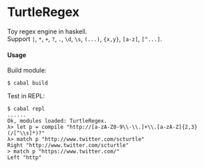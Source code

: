 TurtleRegex
===========

Toy regex engine in haskell.    
Support `|`, `*`, `+`, `?`, `.`, `\d`, `\s`, `(...)`, `{x,y}`, `[a-z]`, `[^...]`.

#### Usage

Build module:
```
$ cabal build
```

Test in REPL:
```
$ cabal repl
......
Ok, modules loaded: TurtleRegex.
λ> let p = compile "http://[a-zA-Z0-9\\-\\.]+\\.[a-zA-Z]{2,3}(/[^\\s]*)?"
λ> match p "http://www.twitter.com/scturtle"
Right "http://www.twitter.com/scturtle"
> match p "https://www.twitter.com/"
Left "http"
```
